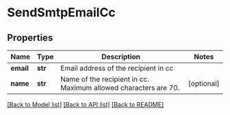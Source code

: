 # SendSmtpEmailCc

## Properties
Name | Type | Description | Notes
------------ | ------------- | ------------- | -------------
**email** | **str** | Email address of the recipient in cc | 
**name** | **str** | Name of the recipient in cc. Maximum allowed characters are 70. | [optional] 

[[Back to Model list]](../README.md#documentation-for-models) [[Back to API list]](../README.md#documentation-for-api-endpoints) [[Back to README]](../README.md)


